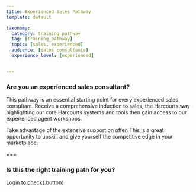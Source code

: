 ```yaml
---
title: Experienced Sales Pathway
template: default

taxonomy:
  category: training_pathway
  tag: [training_pathway]
  topic: [sales, experienced]
  audience: [sales consultants]
  experience_level: [experienced]


---
```


### Are you an experienced sales consultant?

This pathway is an essential starting point for every experienced sales consultant. Receive a comprehensive induction to sales, the Harcourts way highlighting our core Harcourts systems and tools then gain access to our experienced agent workshops. 

Take advantage of the extensive support on offer. This is a great opportunity to upskill and give yourself the competitive edge in your marketplace. 

===

### Is this the right training path for you?
[Login to check](/moodle/){.button}